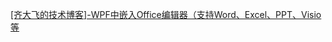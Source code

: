[[齐大飞的技术博客]-WPF中嵌入Office编辑器（支持Word、Excel、PPT、Visio等](https://www.cnblogs.com/youring2/p/3696437.html)